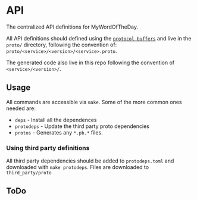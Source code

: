 # API

The centralized API definitions for MyWordOfTheDay.

All API definitions should defined using the [`protocol buffers`][protocol-buffers] and live in the `proto/` directory, following the convention of: `proto/<service>/<version>/<service>.proto`.

The generated code also live in this repo following the convention of `<service>/<version>/`.

## Usage

All commands are accessible via `make`. Some of the more common ones needed are:

- `deps` - Install all the dependences
- `protodeps` - Update the third party proto dependencies
- `protos` - Generates any `*.pb.*` files.

### Using third party definitions

All third party dependencies should be added to `protodeps.toml` and downloaded with `make protodeps`. Files are downloaded to `third_party/proto`

[protocol-buffers]: https://developers.google.com/protocol-buffers/

## ToDo

